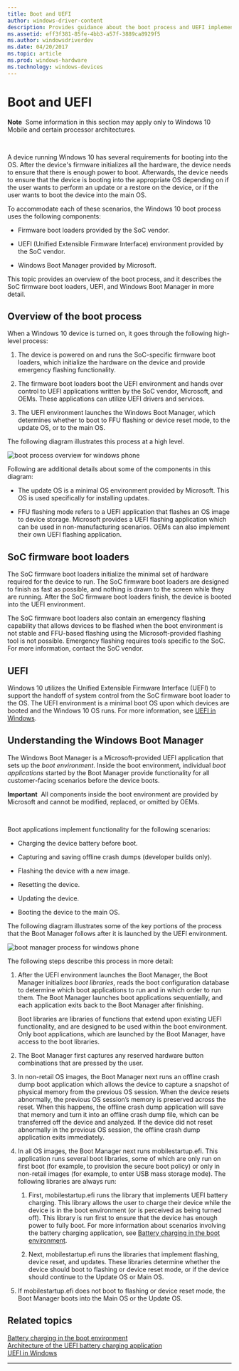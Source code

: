 ```yaml
---
title: Boot and UEFI
author: windows-driver-content
description: Provides guidance about the boot process and UEFI implementation requirements for devices that run Windows 10.
ms.assetid: eff3f381-85fe-4bb3-a57f-3889ca8929f5
ms.author: windowsdriverdev
ms.date: 04/20/2017
ms.topic: article
ms.prod: windows-hardware
ms.technology: windows-devices
---
```


# Boot and UEFI


**Note**  Some information in this section may apply only to Windows 10 Mobile and certain processor architectures.

 

A device running Windows 10 has several requirements for booting into the OS. After the device's firmware initializes all the hardware, the device needs to ensure that there is enough power to boot. Afterwards, the device needs to ensure that the device is booting into the appropriate OS depending on if the user wants to perform an update or a restore on the device, or if the user wants to boot the device into the main OS.

To accommodate each of these scenarios, the Windows 10 boot process uses the following components:

-   Firmware boot loaders provided by the SoC vendor.

-   UEFI (Unified Extensible Firmware Interface) environment provided by the SoC vendor.

-   Windows Boot Manager provided by Microsoft.

This topic provides an overview of the boot process, and it describes the SoC firmware boot loaders, UEFI, and Windows Boot Manager in more detail.

## Overview of the boot process


When a Windows 10 device is turned on, it goes through the following high-level process:

1.  The device is powered on and runs the SoC-specific firmware boot loaders, which initialize the hardware on the device and provide emergency flashing functionality.

2.  The firmware boot loaders boot the UEFI environment and hands over control to UEFI applications written by the SoC vendor, Microsoft, and OEMs. These applications can utilize UEFI drivers and services.

3.  The UEFI environment launches the Windows Boot Manager, which determines whether to boot to FFU flashing or device reset mode, to the update OS, or to the main OS.

The following diagram illustrates this process at a high level.

![boot process overview for windows phone](images/oem-boot-flow-overview.png)

Following are additional details about some of the components in this diagram:

-   The update OS is a minimal OS environment provided by Microsoft. This OS is used specifically for installing updates.

-   FFU flashing mode refers to a UEFI application that flashes an OS image to device storage. Microsoft provides a UEFI flashing application which can be used in non-manufacturing scenarios. OEMs can also implement their own UEFI flashing application.

## SoC firmware boot loaders


The SoC firmware boot loaders initialize the minimal set of hardware required for the device to run. The SoC firmware boot loaders are designed to finish as fast as possible, and nothing is drawn to the screen while they are running. After the SoC firmware boot loaders finish, the device is booted into the UEFI environment.

The SoC firmware boot loaders also contain an emergency flashing capability that allows devices to be flashed when the boot environment is not stable and FFU-based flashing using the Microsoft-provided flashing tool is not possible. Emergency flashing requires tools specific to the SoC. For more information, contact the SoC vendor.

## UEFI


Windows 10 utilizes the Unified Extensible Firmware Interface (UEFI) to support the handoff of system control from the SoC firmware boot loader to the OS. The UEFI environment is a minimal boot OS upon which devices are booted and the Windows 10 OS runs. For more information, see [UEFI in Windows](uefi-in-windows.md).

## Understanding the Windows Boot Manager


The Windows Boot Manager is a Microsoft-provided UEFI application that sets up the *boot environment*. Inside the boot environment, individual *boot applications* started by the Boot Manager provide functionality for all customer-facing scenarios before the device boots.

**Important**  All components inside the boot environment are provided by Microsoft and cannot be modified, replaced, or omitted by OEMs.

 

Boot applications implement functionality for the following scenarios:

-   Charging the device battery before boot.

-   Capturing and saving offline crash dumps (developer builds only).

-   Flashing the device with a new image.

-   Resetting the device.

-   Updating the device.

-   Booting the device to the main OS.

The following diagram illustrates some of the key portions of the process that the Boot Manager follows after it is launched by the UEFI environment.

![boot manager process for windows phone](images/oem-boot-flow-detail.png)

The following steps describe this process in more detail:

1.  After the UEFI environment launches the Boot Manager, the Boot Manager initializes *boot libraries*, reads the boot configuration database to determine which boot applications to run and in which order to run them. The Boot Manager launches boot applications sequentially, and each application exits back to the Boot Manager after finishing.

    Boot libraries are libraries of functions that extend upon existing UEFI functionality, and are designed to be used within the boot environment. Only boot applications, which are launched by the Boot Manager, have access to the boot libraries.

2.  The Boot Manager first captures any reserved hardware button combinations that are pressed by the user.

3.  In non-retail OS images, the Boot Manager next runs an offline crash dump boot application which allows the device to capture a snapshot of physical memory from the previous OS session. When the device resets abnormally, the previous OS session’s memory is preserved across the reset. When this happens, the offline crash dump application will save that memory and turn it into an offline crash dump file, which can be transferred off the device and analyzed. If the device did not reset abnormally in the previous OS session, the offline crash dump application exits immediately.

4.  In all OS images, the Boot Manager next runs mobilestartup.efi. This application runs several boot libraries, some of which are only run on first boot (for example, to provision the secure boot policy) or only in non-retail images (for example, to enter USB mass storage mode). The following libraries are always run:

    1.  First, mobilestartup.efi runs the library that implements UEFI battery charging. This library allows the user to charge their device while the device is in the boot environment (or is perceived as being turned off). This library is run first to ensure that the device has enough power to fully boot. For more information about scenarios involving the battery charging application, see [Battery charging in the boot environment](battery-charging-in-the-boot-environment.md).

    2.  Next, mobilestartup.efi runs the libraries that implement flashing, device reset, and updates. These libraries determine whether the device should boot to flashing or device reset mode, or if the device should continue to the Update OS or Main OS.

5.  If mobilestartup.efi does not boot to flashing or device reset mode, the Boot Manager boots into the Main OS or the Update OS.

## Related topics
[Battery charging in the boot environment](battery-charging-in-the-boot-environment.md)  
[Architecture of the UEFI battery charging application](architecture-of-the-uefi-battery-charging-application.md)  
[UEFI in Windows](uefi-in-windows.md)  

--------------------


